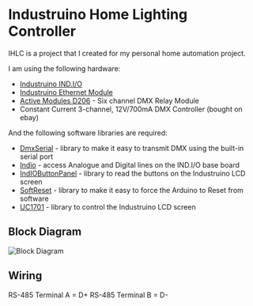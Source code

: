 Industruino Home Lighting Controller
====================================

IHLC is a project that I created for my personal home automation project.


I am using the following hardware:

* [Industruino IND.I/O]
* [Industruino Ethernet Module]
* [Active Modules D206] - Six channel DMX Relay Module
* Constant Current 3-channel, 12V/700mA DMX Controller (bought on ebay)


And the following software libraries are required:

* [DmxSerial] - library to make it easy to transmit DMX using the built-in serial port
* [Indio] - access Analogue and Digital lines on the IND.I/O base board
* [IndIOButtonPanel] - library to read the buttons on the Industruino LCD screen
* [SoftReset] - library to make it easy to force the Arduino to Reset from software
* [UC1701] - library to control the Industruino LCD screen


Block Diagram
-------------

![Block Diagram](https://raw.github.com/njh/ihlc/master/docs/ihlc_block_diagram.png "Block Diagram")


Wiring
------

RS-485 Terminal A = D+
RS-485 Terminal B = D-


[Industruino IND.I/O]:  http://industruino.com/shop/product/industruino-ind-i-o-kit-2
[Industruino Ethernet Module]:  http://industruino.com/shop/product/ethernet-expansion-module-10
[Active Modules D206]:  http://www.activemodules.co.uk/dinrdmx6.html

[DmxSerial]: https://github.com/mathertel/DmxSerial
[Indio]: https://github.com/Industruino/Indio
[IndIOButtonPanel]: https://github.com/summitsystemsinc/IndIOButtonPanel
[SoftReset]: https://github.com/WickedDevice/SoftReset
[UC1701]: https://github.com/Industruino/UC1701
